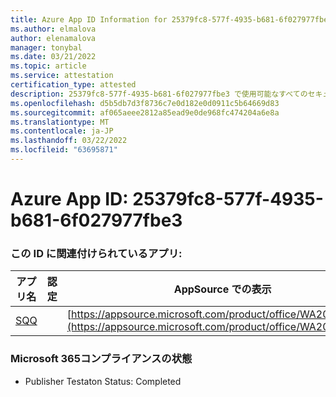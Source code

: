 ```yaml
---
title: Azure App ID Information for 25379fc8-577f-4935-b681-6f027977fbe3
ms.author: elmalova
author: elenamalova
manager: tonybal
ms.date: 03/21/2022
ms.topic: article
ms.service: attestation
certification_type: attested
description: 25379fc8-577f-4935-b681-6f027977fbe3 で使用可能なすべてのセキュリティおよびコンプライアンス情報。
ms.openlocfilehash: d5b5db7d3f8736c7e0d182e0d0911c5b64669d83
ms.sourcegitcommit: af065aeee2812a85ead9e0de968fc474204a6e8a
ms.translationtype: MT
ms.contentlocale: ja-JP
ms.lasthandoff: 03/22/2022
ms.locfileid: "63695871"
---
```

# <a name="azure-app-id-25379fc8-577f-4935-b681-6f027977fbe3"></a>Azure App ID: 25379fc8-577f-4935-b681-6f027977fbe3


### <a name="apps-associated-with-this-id"></a>この ID に関連付けられているアプリ:
| **アプリ名** | **認定** | **AppSource での表示** |
|--------------|---------------|-----------------------|
| [SQQ](../forward/WA200002978.md) |  | [https://appsource.microsoft.com/product/office/WA200002978](https://appsource.microsoft.com/product/office/WA200002978) |

### <a name="microsoft-365-app-compliance-status"></a>Microsoft 365コンプライアンスの状態
- Publisher Testaton Status: Completed
